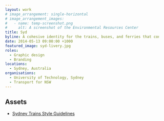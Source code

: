 ```yaml
---
layout: work
# image_arrangement: single-horizontal
# image_arrangement_images:
#   - name: temp-screenshot.png
#     alt: A screenshot of the Environmental Resources Center
title: Syd
byline: A cohesive identity for the trains, buses, and ferries that connect Sydney's diverse geography.
date: 2014-05-13 09:00:00 +1000
featured_image: syd-livery.jpg
roles:
  - Graphic design
  - Branding
locations:
  - Sydney, Australia
organisations:
  - University of Technology, Sydney
  - Transport for NSW
---
```


## Assets

- <a href="{% link assets/work/syd/syd-trains-style-guide.pdf %}">Sydney Trains Style Guidelines</a>
